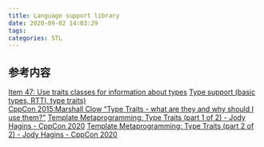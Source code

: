 ```yaml
---
title: Language support library
date: 2020-09-02 14:03:29
tags:
categories: STL
---
```





## __参考内容__  

[Item 47: Use traits classes for information about types]()
[Type support (basic types, RTTI, type traits)](https://en.cppreference.com/w/cpp/types)  
[CppCon 2015:Marshall Clow “Type Traits - what are they and why should I use them?"](https://www.youtube.com/watch?v=VvbTP_k_Df4)
[Template Metaprogramming: Type Traits (part 1 of 2) - Jody Hagins - CppCon 2020](https://www.youtube.com/watch?v=tiAVWcjIF6o)
[Template Metaprogramming: Type Traits (part 2 of 2) - Jody Hagins - CppCon 2020](https://www.youtube.com/watch?v=dLZcocFOb5Q)